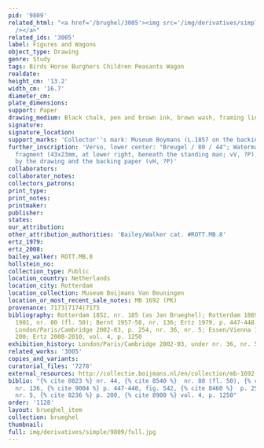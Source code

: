 ```yaml
---
pid: '9809'
related_html: "<a href='/brughel/3005'><img src='/img/derivatives/simple/3005/thumbnail.jpg'
  /></a>"
related_ids: '3005'
label: Figures and Wagons
object_type: Drawing
genre: Study
tags: Birds Horse Burghers Children Peasants Wagon
realdate: 
height_cm: '13.2'
width_cm: '16.7'
diameter_cm: 
plate_dimensions: 
support: Paper
drawing_medium: Black chalk, pen and brown ink, brown wash, framing lines in pencil
signature: 
signature_location: 
support_marks: 'Collector''s mark: Museum Boymans (L.1857 on the backing)'
further_inscription: 'Verso, lower center: "Breugel / 80 / 44"; Watermark: unidentifiable
  fragment (43x23mm, at lower right, beneath the standing man; vV, ?P), the view obscured
  by the drawing and the backing paper (vH, ?P)'
collaborators: 
collaborator_notes: 
collectors_patrons: 
print_type: 
print_notes: 
printmaker: 
publisher: 
states: 
our_attribution: 
other_attribution_authorities: 'Bailey/Walker cat. #ROTT.MB.8'
ertz_1979: 
ertz_2008: 
bailey_walker: ROTT.MB.8
hollstein_no: 
collection_type: Public
location_country: Netherlands
location_city: Rotterdam
location_collection: Museum Boijmans Van Beuningen
location_or_most_recent_sale_notes: MB 1692 (PK)
provenance: 7173|7174|7175
bibliography: Rotterdam 1852, nr. 185 (as Jan Brueghel); Rotterdam 1869, nr. 44; Rotterdam
  1901, nr. 80 (fl. 50); Bernt 1957-58, nr. 136; Ertz 1979, p. 447-448, fig. 542;
  London/Paris/Cambridge 2002-03, p. 254, nr. 36, nr. 5; Essen/Vienna 1997-98, p.
  200; Ertz 2008-2010, vol. 4, p. 1250
exhibition_history: London/Paris/Cambridge 2002-03, under nr. 36, nr. 5
related_works: '3005'
copies_and_variants: 
curatorial_files: '7278'
external_resources: http://collectie.boijmans.nl/en/collection/mb-1692-(pk)
biblio: "{% cite 8023 %} nr. 44, {% cite 8540 %}  nr. 80 (fl. 50), {% cite 8436 %}
  nr. 136, {% cite 9004 %} p. 447-448, fig. 542, {% cite 8460 %}  p. 254, nr. 36,
  nr. 5, {% cite 8236 %} p. 200, {% cite 8900 %} vol. 4, p. 1250"
order: '1128'
layout: brueghel_item
collection: brueghel
thumbnail: 
full: img/derivatives/simple/9809/full.jpg
---
```

